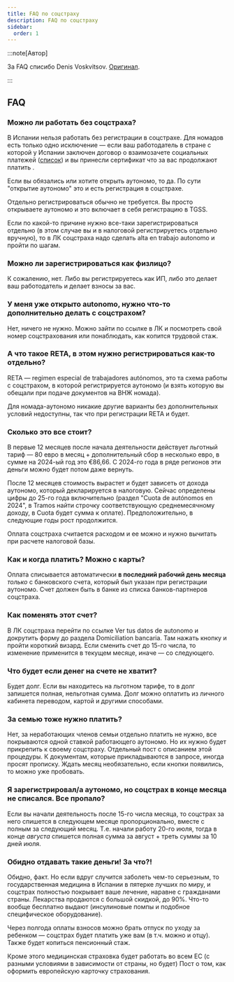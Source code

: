 ```yaml
---
title: FAQ по соцстраху
description: FAQ по соцстраху
sidebar:
  order: 1
---
```


:::note[Автор]

За FAQ списибо Denis Voskvitsov. [Оригинал](https://t.me/taxesnomadspain/76895).

:::

## FAQ

### Можно ли работать без соцстраха?

В Испании нельзя работать без регистрации в соцстрахе. Для номадов есть только одно исключение — если ваш работодатель в стране с которой у Испании заключен договор о взаимозачете социальных платежей ([список](https://www.seg-social.es/wps/portal/wss/internet/InformacionUtil/32078/32253)) и вы принесли сертификат что за вас продолжают платить	.

Если вы обязались или хотите открыть аутономо, то да. По сути "открытие аутономо" это и есть регистрация в соцстрахе.

Отдельно регистрироваться обычно не требуется. Вы просто открываете аутономо и это включает в себя регистрацию в TGSS.

Если по какой-то причине нужно все-таки зарегистрироваться отдельно (в этом случае вы и в налоговой регистрируетесь отдельно вручную), то в ЛК соцстраха надо сделать alta en trabajo autonomo и пройти по шагам.

### Можно ли зарегистрироваться как физлицо?

К сожалению, нет. Либо вы регистрируетесь как ИП, либо это делает ваш работодатель и делает взносы за вас.

### У меня уже открыто autonomo, нужно что-то дополнительно делать с соцстрахом?

Нет, ничего не нужно. Можно зайти по ссылке в ЛК и посмотреть свой номер соцстрахования или понаблюдать, как копится трудовой стаж.

### А что такое RETA, в этом нужно регистрироваться как-то отдельно?

RETA — regimen especial de trabajadores autónomos, это та схема работы с соцстрахом, в которой регистрируется аутономо (и взять которую вы обещали при подаче документов на ВНЖ номада).

Для номада-аутономо никакие другие варианты без дополнительных условий недоступны, так что при регистрации RETA и будет.

### Сколько это все стоит?

В первые 12 месяцев после начала деятельности действует льготный тариф — 80 евро в месяц + дополнительный сбор в несколько евро, в сумме на 2024-ый год это €86,66. С 2024-го года в ряде регионов эти деньги можно будет потом даже вернуть.

После 12 месяцев стоимость вырастет и будет зависеть от дохода аутономо, который декларируется в налоговую. Сейчас определены цифры до 25-го года включительно (раздел "Cuota de autónomos en 2024", в Tramos найти строчку соответствующую среднемесячному доходу, в Cuota будет сумма к оплате). Предположительно, в следующие годы рост продолжится.

Оплата соцстраха считается расходом и ее можно и нужно вычитать при расчете налоговой базы.

###  Как и когда платить? Можно с карты?

Оплата списывается автоматически **в последний рабочий день месяца** *только* с банковского счета, который был указан при регистрации аутономо. Счет должен быть в банке из списка банков-партнеров соцстраха.

### Как поменять этот счет?

В ЛК соцстраха перейти по ссылке Ver tus datos de autonomo и докрутить форму до раздела Domiciliation bancaria. Там нажать кнопку и пройти короткий визард. Если сменить счет до 15-го числа, то изменение применится в текущем месяце, иначе — со следующего.

### Что будет если денег на счете не хватит?

Будет долг. Если вы находитесь на льготном тарифе, то в долг запишется полная, нельготная сумма. Долг можно оплатить из личного кабинета переводом, картой и другими способами.

### За семью тоже нужно платить?

Нет, за неработающих членов семьи отдельно платить не нужно, все покрываются одной ставкой работающего аутономо. Но их нужно будет прикрепить к своему соцстраху. Отдельный пост с описанием этой процедуры. К документам, которые прикладываются в запросе, иногда просят прописку. Ждать месяц необязательно, если кнопки появились, то можно уже пробовать.

### Я зарегистрировал/а аутономо, но соцстрах в конце месяца не списался. Все пропало?

Если вы начали деятельность после 15-го числа месяца, то соцстрах за него спишется в следующем месяце пропорционально, вместе с полным за следующий месяц. Т.е. начали работу 20-го июля, тогда в конце *августа* спишется полная сумма за август + треть суммы за 10 дней июля.

### Обидно отдавать такие деньги! За что?!

Обидно, факт. Но если вдруг случится заболеть чем-то серьезным, то государственная медицина в Испании в пятерке лучших по миру, и соцстрах полностью покрывает ваше лечение, наравне с гражданами страны. Лекарства продаются с большой скидкой, до 90%. Что-то вообще бесплатно выдают (инсулиновые помпы и подобное специфическое оборудование). 

Через полгода оплаты взносов можно брать отпуск по уходу за ребенком — соцстрах будет платить уже вам (в т.ч. можно и отцу). Также будет копиться пенсионный стаж. 

Кроме этого медицинская страховка будет работать во всем ЕС (с разными условиями в зависимости от страны, но будет) Пост о том, как оформить европейскую карточку страхования.